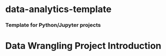 # data-analytics-template
### Template for Python/Jupyter projects
# Data Wrangling Project Introduction

